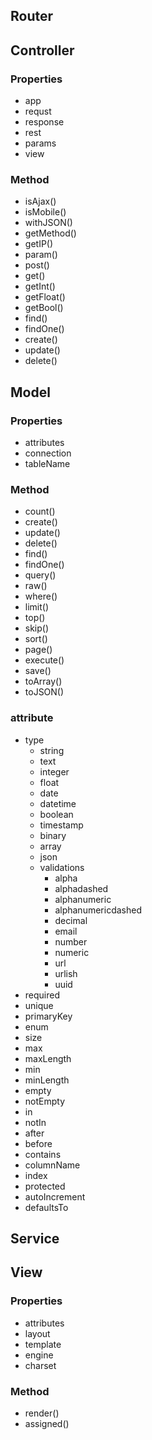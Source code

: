 ## Router

## Controller

### Properties

- app
- requst
- response
- rest
- params
- view

### Method

- isAjax()
- isMobile()
- withJSON()
- getMethod()
- getIP()
- param()
- post()
- get()
- getInt()
- getFloat()
- getBool()
- find()
- findOne()
- create()
- update()
- delete()

## Model

### Properties

- attributes
- connection
- tableName

### Method

- count()
- create()
- update()
- delete()
- find()
- findOne()
- query()
- raw()
- where()
- limit()
- top()
- skip()
- sort()
- page()
- execute()
- save()
- toArray()
- toJSON()

### attribute

- type
  - string
  - text
  - integer
  - float
  - date
  - datetime
  - boolean
  - timestamp
  - binary
  - array
  - json
  - validations
    - alpha
    - alphadashed
    - alphanumeric
    - alphanumericdashed
    - decimal
    - email
    - number
    - numeric
    - url
    - urlish
    - uuid
- required
- unique
- primaryKey
- enum
- size
- max
- maxLength
- min
- minLength
- empty
- notEmpty
- in
- notIn
- after
- before
- contains
- columnName
- index
- protected
- autoIncrement
- defaultsTo

## Service

## View

### Properties

- attributes
- layout
- template
- engine
- charset

### Method

- render()
- assigned()
